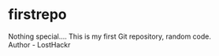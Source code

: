 # firstrepo
Nothing special.... This is my first Git repository, random code.
<br>
Author - LostHackr
